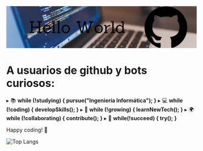 <img alt="Banner" src="https://github.com/Rominaviles/Rominaviles/blob/main/Banner.jpeg?raw=true"/>

# A usuarios de github y bots curiosos:
 ▸ 📚 <b>while (!studying) { pursue("Ingeniería Informática"); }</b>
 ▸ 💻 <b>while (!coding) { developSkills(); }</b>
 ▸ 🌱 <b>while (!growing) { learnNewTech(); }</b>
 ▸ 🌍 <b>while (!collaborating) { contribute(); }</b>
 ▸ 📃 <b>while(!succeed) { try(); }</b>

 Happy coding! 🚀 

<img alt= 'Top Langs' src="https://github-readme-stats.vercel.app/api/top-langs/?username=Rominaviles&hide_progress=true&theme=dark&bg_color=000000"/>


  
